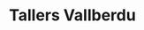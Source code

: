 ---
title: "Tallers Vallberdu"
url: /tarragona/tallers-vallberdu/
shop: reparación de automóviles
---